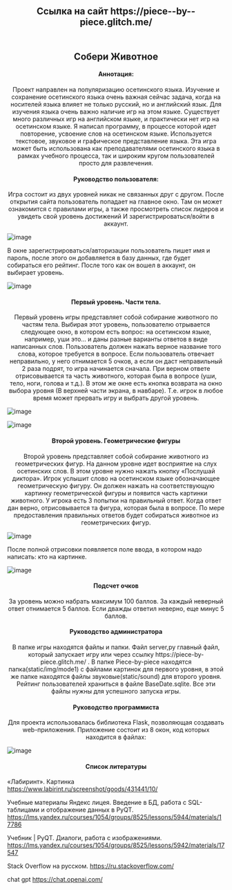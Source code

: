  <h2 align="center">
  Ссылка на сайт
https://piece--by--piece.glitch.me/
</h2>

<h2 align="center">
<br> Собери Животное
</h2>

<h4 align="center">
Аннотация:
</h4>

<p align="center">
Проект направлен на популяризацию осетинского языка. Изучение и сохранение осетинского языка очень важная сейчас задача, когда на носителей языка влияет не только русский, но и английский язык. Для изучения языка очень важно наличие игр на этом языке. Существует много различных игр на английском языке, и практически нет игр на осетинском языке. Я написал программу, в процессе которой идет повторение, усвоение слов на осетинском языке. Используется текстовое, звуковое и графическое представление языка. Эта игра может быть использована как преподавателями осетинского языка в рамках учебного процесса, так и широким кругом пользователей просто для развлечения.
</p>

<h4 align="center">
Руководство пользователя:
</h4>

<p align="center">
Игра состоит из двух уровней никак не связанных друг с другом. После открытия сайта пользователь попадает на главное окно. Там он может ознакомится с правилами игры, а также просмотреть список лидеров и увидеть свой уровень достижений И зарегистрироваться/войти в аккаунт.
    
![image](https://github.com/marathedziov/Project-Web/assets/151550733/3310dbbf-8a7c-4869-a640-d951cf660d58)
    
В окне зарегистрироваться/авторизации пользователь пишет имя и пароль, после этого он добавляется в базу данных, где будет собираться его рейтинг. После того как он вошел в аккаунт, он выбирает уровень.
    
![image](https://github.com/marathedziov/Project-Web/assets/151550733/43299d21-af37-4b90-b9d3-3d3c6aa111e8)
</p>


<h4 align="center">
Первый уровень. Части тела.
</h4>

<p align="center">
    Первый уровень игры представляет собой собирание животного по частям тела. Выбирая этот уровень, пользователю отрывается следующее окно, в котором есть вопрос: на осетинском языке, например, уши это… и даны разные варианты ответов в виде написанных слов. Пользователь должен нажать верное название того слова, которое требуется в вопросе. Если пользователь отвечает неправильно, у него отнимается 5 очков, а если он даст неправильный 2 раза подрят, то игра начинается сначала. При верном ответе отрисовывается та часть животного, которая была в вопросе (уши, тело, ноги, голова и т.д.). В этом же окне есть кнопка возврата на окно выбора уровня (В верхней части экрана, в навбаре). Т.е. игрок в любое время может прервать игру и выбрать другой уровень.

![image](https://github.com/marathedziov/Project-Web/assets/151550733/4f316652-d8cc-46ef-8103-32df155b5f0c)

![image](https://github.com/marathedziov/Project-Web/assets/151550733/3dab6bb7-f5f9-49f4-8f42-f0f446f9f8fa)

</p>

<h4 align="center">
Второй уровень. Геометрические фигуры
</h4>



<p align="center">
Второй уровень представляет собой собирание животного из геометрических фигур. На данном уровне идет восприятие на слух осетинских слов. В этом уровне нужно нажать кнопку «Послушай диктора». Игрок услышит слово на осетинском языке обозначающее геометрическую фигуру. Он должен нажать на соответствующую картинку геометрической фигуры и появится часть картинки животного. У игрока есть 3 попытки на правильный ответ. Когда ответ дан верно, отрисовывается та фигура, которая была в вопросе. По мере предоставления правильных ответов будет собираться животное из геометрических фигур.     

![image](https://github.com/marathedziov/Project-Web/assets/151550733/3dd5c447-3c10-4ac0-a3d0-86ef45dbc21e)
														  
			                                                    
После полной отрисовки появляется поле ввода, в котором надо написать: кто на картинке.

![image](https://github.com/marathedziov/Project-Web/assets/151550733/2c8d4e3d-0723-4709-8040-db1e1704e3cf)

</p>

<h4 align="center">
Подсчет очков
</h4>

<p align="center">
    За уровень можно набрать максимум 100 баллов. За каждый неверный ответ отнимается 5 баллов. Если дважды ответил неверно, еще минус 5 баллов.
</p>

<h4 align="center">
Руководство администратора
</h4>

<p align="center">
   В папке игры находятся файлы и папки. Файл server,py главный файл, который запускает игру или через ссылку https://piece-by-piece.glitch.me/ . В папке Piece-by-piece находятся папка(static/img/mode1) с файлами картинок для первого уровня, в этой же папке находятся файлы звуковые(static/sound) для второго уровня. Рейтинг пользователей храниться в файле BaseDate.sqlite. Все эти файлы нужны для успешного запуска игры.
</p>


<h4 align="center">
Руководство программиста
</h4>

<p align="center">
Для проекта использовалась библиотека Flask, позволяющая создавать web-приложения. Приложение состоит из 8 окон, код которых находится в файлах:
    
  ![image](https://github.com/marathedziov/Project-Web/assets/151550733/66ad449a-8954-4e60-bd09-8f8bd3eacab8)

</p>


<h4 align="center">
Список литературы
</h4>

«Лабиринт». Картинка 
https://www.labirint.ru/screenshot/goods/431441/10/


Учебные материалы Яндекс лицея.  Введение в БД, работа с SQL-таблицами и отображение данных в PyQT. 
https://lms.yandex.ru/courses/1054/groups/8525/lessons/5944/materials/17786


Учебник | PyQT. Диалоги, работа с изображениями. 
https://lms.yandex.ru/courses/1054/groups/8525/lessons/5942/materials/17547


Stack Overflow на русском. 
https://ru.stackoverflow.com/


chat gpt     https://chat.openai.com/
